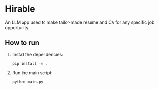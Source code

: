 # Hirable

An LLM app used to make tailor-made resume and CV for any specific job opportunity.

## How to run

1.  Install the dependencies:

    ```bash
    pip install -e .
    ```

2.  Run the main script:

    ```bash
    python main.py
    ```
